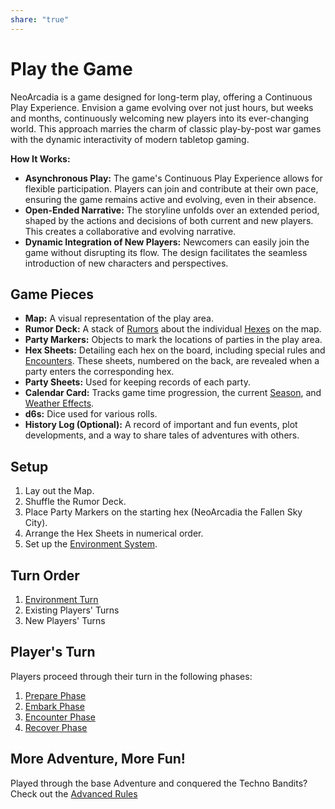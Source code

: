 ```yaml
---
share: "true"
---
```


# Play the Game

NeoArcadia is a game designed for long-term play, offering a Continuous Play Experience. Envision a game evolving over not just hours, but weeks and months, continuously welcoming new players into its ever-changing world. This approach marries the charm of classic play-by-post war games with the dynamic interactivity of modern tabletop gaming.

**How It Works:**

- **Asynchronous Play:** The game's Continuous Play Experience allows for flexible participation. Players can join and contribute at their own pace, ensuring the game remains active and evolving, even in their absence.
- **Open-Ended Narrative:** The storyline unfolds over an extended period, shaped by the actions and decisions of both current and new players. This creates a collaborative and evolving narrative.
- **Dynamic Integration of New Players:** Newcomers can easily join the game without disrupting its flow. The design facilitates the seamless introduction of new characters and perspectives.

## Game Pieces

- **Map:** A visual representation of the play area.
- **Rumor Deck:** A stack of [Rumors](Rumors.html) about the individual [Hexes](Hexes.html) on the map.
- **Party Markers:** Objects to mark the locations of parties in the play area.
- **Hex Sheets:** Detailing each hex on the board, including special rules and [Encounters](Encounters.html). These sheets, numbered on the back, are revealed when a party enters the corresponding hex.
- **Party Sheets:** Used for keeping records of each party.
- **Calendar Card:** Tracks game time progression, the current [Season](Season.html), and [Weather Effects](Weather%20Effects.html).
- **d6s:** Dice used for various rolls.
- **History Log (Optional):** A record of important and fun events, plot developments, and a way to share tales of adventures with others.

## Setup

1. Lay out the Map.
2. Shuffle the Rumor Deck.
3. Place Party Markers on the starting hex (NeoArcadia the Fallen Sky City).
4. Arrange the Hex Sheets in numerical order.
5. Set up the [Environment System](Environment%20System.html).

## Turn Order

1. [Environment Turn](Environment%20Turn.html)
2. Existing Players' Turns
3. New Players' Turns

## Player's Turn

Players proceed through their turn in the following phases:

1. [Prepare Phase](Prepare%20Phase.html)
2. [Embark Phase](Embark%20Phase.html)
3. [Encounter Phase](Encounter%20Phase.html)
4. [Recover Phase](Recover%20Phase.html)

## More Adventure, More Fun!

Played through the base Adventure and conquered the Techno Bandits?
Check out the [Advanced Rules](./Advanced%20Rules.html)
